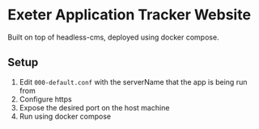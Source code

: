 # Exeter Application Tracker Website

Built on top of headless-cms, deployed using docker compose.

## Setup
1. Edit `000-default.conf` with the serverName that the app is being run from
2. Configure https
3. Expose the desired port on the host machine
4. Run using docker compose